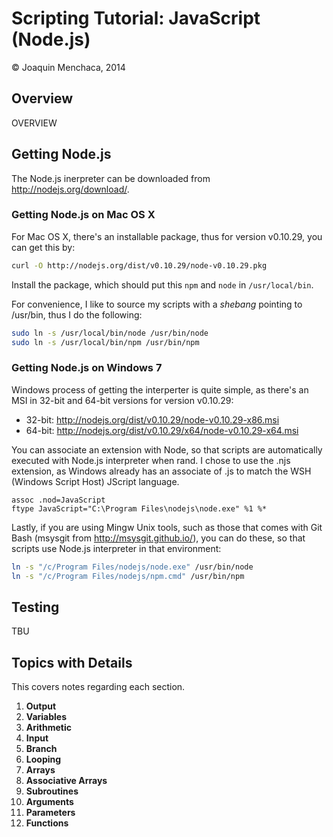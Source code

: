 # Scripting Tutorial: JavaScript (Node.js)

© Joaquin Menchaca, 2014

## Overview

OVERVIEW

## Getting Node.js

The Node.js inerpreter can be downloaded from http://nodejs.org/download/.  

### Getting Node.js on Mac OS X

For Mac OS X, there's an installable package, thus for version v0.10.29, you can get this by:

```bash
curl -O http://nodejs.org/dist/v0.10.29/node-v0.10.29.pkg
```

Install the package, which should put this ```npm``` and ```node``` in ```/usr/local/bin```.  

For convenience, I like to source my scripts with a *shebang* pointing to /usr/bin, thus I do the following:

```bash
sudo ln -s /usr/local/bin/node /usr/bin/node
sudo ln -s /usr/local/bin/npm /usr/bin/npm
```

### Getting Node.js on Windows 7

Windows process of getting the interperter is quite simple, as there's an MSI in 32-bit and 64-bit versions for version v0.10.29:

* 32-bit: http://nodejs.org/dist/v0.10.29/node-v0.10.29-x86.msi
* 64-bit: http://nodejs.org/dist/v0.10.29/x64/node-v0.10.29-x64.msi

You can associate an extension with Node, so that scripts are automatically executed with Node.js interpreter when rand.  I chose to use the .njs extension, as Windows already has an associate of .js to match the WSH (Windows Script Host) JScript language.

```batch
assoc .nod=JavaScript
ftype JavaScript="C:\Program Files\nodejs\node.exe" %1 %*
```

Lastly, if you are using Mingw Unix tools, such as those that comes with Git Bash (msysgit from http://msysgit.github.io/), you can do these, so that scripts use Node.js interpreter in that environment:

```bash
ln -s "/c/Program Files/nodejs/node.exe" /usr/bin/node
ln -s "/c/Program Files/nodejs/npm.cmd" /usr/bin/npm
````



## Testing

TBU

## Topics with Details 

This covers notes regarding each section.

1. **Output**
2. **Variables**
3. **Arithmetic**
4. **Input**
5. **Branch**
6. **Looping**
7. **Arrays**
8. **Associative Arrays**
9. **Subroutines** 
10. **Arguments**
11. **Parameters**
12. **Functions**